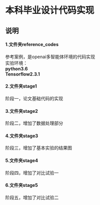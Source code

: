 # 本科毕业设计代码实现
## 说明
#### 1.文件夹reference_codes
参考案例，是openai多智能体环境的代码实现  
实验环境：  
**python3.6**  
**Tensorflow2.3.1**  
#### 2.文件夹stage1
阶段一，论文基础代码的实现  
#### 3.文件夹stage2
阶段二，增加了数据处理部分  
#### 4.文件夹stage3
阶段三，增加了基本实验的结果图  
#### 5.文件夹stage4
阶段四，增加了对比试验一  
#### 6.文件夹stage5
阶段五，增加了对比试验二
